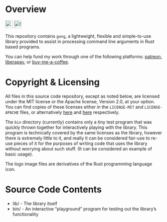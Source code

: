 Overview
========

[<img alt="travis.com" src="https://img.shields.io/travis/com/jnqnfe/gong?style=for-the-badge" height="24">](https://travis-ci.com/jnqnfe/gong)
<img alt="license" src="https://img.shields.io/crates/l/gong.svg?style=for-the-badge" height="24">

This repository contains `gong`, a lightweight, flexible and simple-to-use library provided to
assist in processing command line arguments in Rust based programs.

You can help fund my work through one of the following platforms: [patreon][patreon],
[liberapay][liberapay], or [buy-me-a-coffee][buymeacoffee].

[patreon]: https://www.patreon.com/jnqnfe
[liberapay]: https://liberapay.com/jnqnfe/
[buymeacoffee]: https://www.buymeacoffee.com/jnqnfe

Copyright & Licensing
=====================

All files in this source code repository, except as noted below, are licensed under the MIT license
or the Apache license, Version 2.0, at your option. You can find copies of these licenses either in
the `LICENSE-MIT` and `LICENSE-APACHE` files, or alternatively [here][1] and [here][2] respectively.

[1]: http://opensource.org/licenses/MIT
[2]: http://www.apache.org/licenses/LICENSE-2.0

The `bin` directory (currently) contains only a tiny test program that was quickly thrown together
for interactively playing with the library. This program is technically covered by the same licenses
as the library, however there is extremely little to it, and really it can be considered fair-use to
re-use pieces of it for the purposes of writing code that uses the library without worrying about
such stuff. (It can be considered an example of basic usage).

The logo image files are derivatives of the Rust programming language icon.

Source Code Contents
====================

 - lib/          - The library itself
 - bin/          - An interactive “playground” program for testing out the library’s functionality
